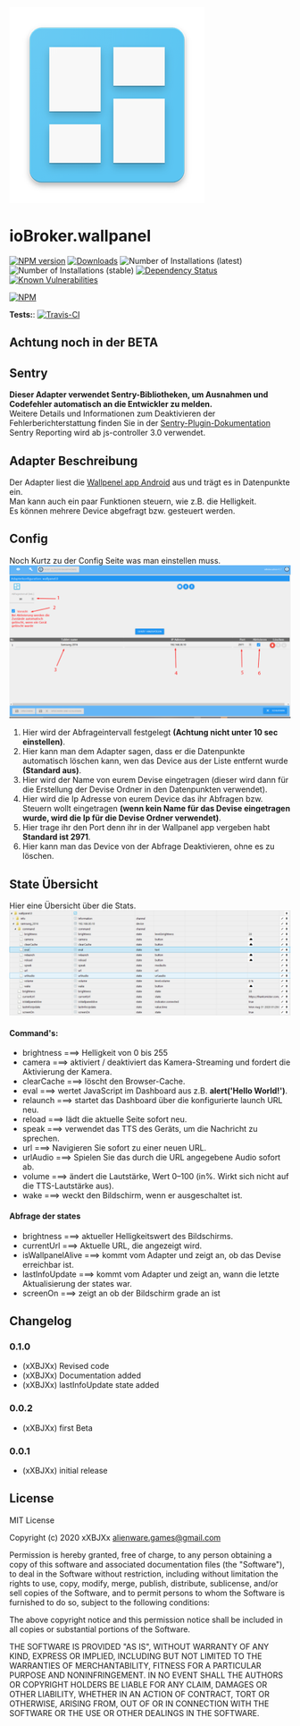 ![Logo](admin/media/wallpanel.png)
# ioBroker.wallpanel

[![NPM version](http://img.shields.io/npm/v/iobroker.wallpanel.svg)](https://www.npmjs.com/package/iobroker.wallpanel)
[![Downloads](https://img.shields.io/npm/dm/iobroker.wallpanel.svg)](https://www.npmjs.com/package/iobroker.wallpanel)
![Number of Installations (latest)](http://iobroker.live/badges/wallpanel-installed.svg)
![Number of Installations (stable)](http://iobroker.live/badges/wallpanel-stable.svg)
[![Dependency Status](https://img.shields.io/david/xXBJXx/iobroker.wallpanel.svg)](https://david-dm.org/xXBJXx/iobroker.wallpanel)
[![Known Vulnerabilities](https://snyk.io/test/github/xXBJXx/ioBroker.wallpanel/badge.svg)](https://snyk.io/test/github/xXBJXx/ioBroker.wallpanel)

[![NPM](https://nodei.co/npm/iobroker.wallpanel.png?downloads=true)](https://nodei.co/npm/iobroker.wallpanel/)

**Tests:**: [![Travis-CI](http://img.shields.io/travis/xXBJXx/ioBroker.wallpanel/master.svg)](https://travis-ci.org/xXBJXx/ioBroker.wallpanel)

## **Achtung noch in der BETA** 

## **Sentry**
**Dieser Adapter verwendet Sentry-Bibliotheken, um Ausnahmen und Codefehler automatisch an die Entwickler zu melden.** <br>
Weitere Details und Informationen zum Deaktivieren der Fehlerberichterstattung finden Sie in der 
[Sentry-Plugin-Dokumentation](https://github.com/ioBroker/plugin-sentry#plugin-sentry) <br>
Sentry Reporting wird ab js-controller 3.0 verwendet.

## Adapter Beschreibung
Der Adapter liest die [Wallpenel app Android](https://play.google.com/store/apps/details?id=com.thanksmister.iot.wallpanel&hl=de) 
aus und trägt es in Datenpunkte ein. <br>
Man kann auch ein paar Funktionen steuern, wie z.B. die Helligkeit. <br>
Es können mehrere Device abgefragt bzw. gesteuert werden.


## Config
Noch Kurtz zu der Config Seite was man einstellen muss.
![wallpanel_config.png](admin/media/Wallpanel_config.png)

1. Hier wird der Abfrageintervall festgelegt **(Achtung nicht unter 10 sec einstellen)**.
2. Hier kann man dem Adapter sagen, dass er die Datenpunkte automatisch löschen kann, wen das Device aus der Liste entfernt wurde **(Standard aus)**.
3. Hier wird der Name von eurem Devise eingetragen (dieser wird dann für die Erstellung der Devise Ordner in den Datenpunkten verwendet).
4. Hier wird die Ip Adresse von eurem Device das ihr Abfragen bzw. Steuern wollt eingetragen **(wenn kein Name für das Devise eingetragen wurde, wird die Ip für die Devise Ordner verwendet)**.
5. Hier trage ihr den Port denn ihr in der Wallpanel app vergeben habt **Standard ist 2971**.
6. Hier kann man das Device von der Abfrage Deaktivieren, ohne es zu löschen.

## State Übersicht
Hier eine Übersicht über die Stats.
![wallpanel_state.png](admin/media/Wallpanel_state.png)
#### Command's:
* brightness ===> Helligkeit von 0 bis 255
* camera ===> aktiviert / deaktiviert das Kamera-Streaming und fordert die Aktivierung der Kamera.
* clearCache ===> löscht den Browser-Cache.
* eval ===> wertet JavaScript im Dashboard aus z.B. **alert('Hello World!')**.
* relaunch ===> startet das Dashboard über die konfigurierte launch URL neu.
* reload ===> lädt die aktuelle Seite sofort neu.
* speak ===> verwendet das TTS des Geräts, um die Nachricht zu sprechen.
* url ===> Navigieren Sie sofort zu einer neuen URL.
* urlAudio ===> Spielen Sie das durch die URL angegebene Audio sofort ab.
* volume ===> ändert die Lautstärke, Wert 0–100 (in%. Wirkt sich nicht auf die TTS-Lautstärke aus).
* wake ===> weckt den Bildschirm, wenn er ausgeschaltet ist.

#### Abfrage der states
* brightness ===> aktueller Helligkeitswert des Bildschirms.
* currentUrl ===> Aktuelle URL, die angezeigt wird.
* isWallpanelAlive ===> kommt vom Adapter und zeigt an, ob das Devise erreichbar ist.
* lastInfoUpdate ===> kommt vom Adapter und zeigt an, wann die letzte Aktualisierung der states war.
* screenOn ===> zeigt an ob der Bildschirm grade an ist


## Changelog

### 0.1.0
* (xXBJXx) Revised code
* (xXBJXx) Documentation added
* (xXBJXx) lastInfoUpdate state added

### 0.0.2
* (xXBJXx) first Beta

### 0.0.1
* (xXBJXx) initial release

## License
MIT License

Copyright (c) 2020 xXBJXx <alienware.games@gmail.com>

Permission is hereby granted, free of charge, to any person obtaining a copy
of this software and associated documentation files (the "Software"), to deal
in the Software without restriction, including without limitation the rights
to use, copy, modify, merge, publish, distribute, sublicense, and/or sell
copies of the Software, and to permit persons to whom the Software is
furnished to do so, subject to the following conditions:

The above copyright notice and this permission notice shall be included in all
copies or substantial portions of the Software.

THE SOFTWARE IS PROVIDED "AS IS", WITHOUT WARRANTY OF ANY KIND, EXPRESS OR
IMPLIED, INCLUDING BUT NOT LIMITED TO THE WARRANTIES OF MERCHANTABILITY,
FITNESS FOR A PARTICULAR PURPOSE AND NONINFRINGEMENT. IN NO EVENT SHALL THE
AUTHORS OR COPYRIGHT HOLDERS BE LIABLE FOR ANY CLAIM, DAMAGES OR OTHER
LIABILITY, WHETHER IN AN ACTION OF CONTRACT, TORT OR OTHERWISE, ARISING FROM,
OUT OF OR IN CONNECTION WITH THE SOFTWARE OR THE USE OR OTHER DEALINGS IN THE
SOFTWARE.